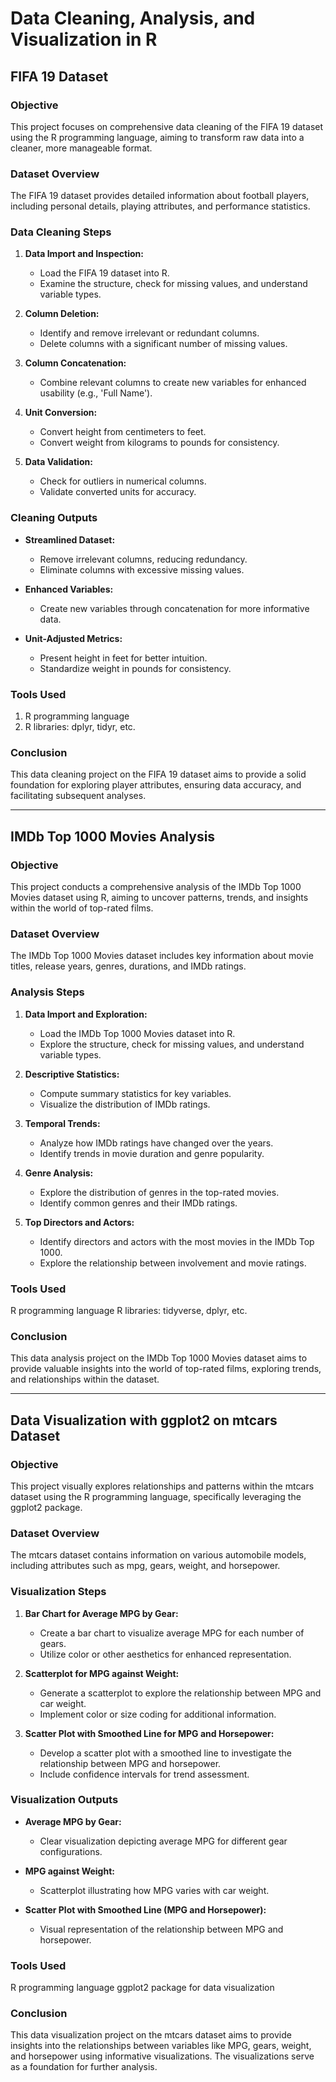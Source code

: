 # Data Cleaning, Analysis, and Visualization in R

## FIFA 19 Dataset

### Objective
This project focuses on comprehensive data cleaning of the FIFA 19 dataset using the R programming language, aiming to transform raw data into a cleaner, more manageable format.

### Dataset Overview
The FIFA 19 dataset provides detailed information about football players, including personal details, playing attributes, and performance statistics.

### Data Cleaning Steps

1. **Data Import and Inspection:**
   - Load the FIFA 19 dataset into R.
   - Examine the structure, check for missing values, and understand variable types.

2. **Column Deletion:**
   - Identify and remove irrelevant or redundant columns.
   - Delete columns with a significant number of missing values.

3. **Column Concatenation:**
   - Combine relevant columns to create new variables for enhanced usability (e.g., 'Full Name').

4. **Unit Conversion:**
   - Convert height from centimeters to feet.
   - Convert weight from kilograms to pounds for consistency.

5. **Data Validation:**
   - Check for outliers in numerical columns.
   - Validate converted units for accuracy.

### Cleaning Outputs

- **Streamlined Dataset:**
  - Remove irrelevant columns, reducing redundancy.
  - Eliminate columns with excessive missing values.

- **Enhanced Variables:**
  - Create new variables through concatenation for more informative data.

- **Unit-Adjusted Metrics:**
  - Present height in feet for better intuition.
  - Standardize weight in pounds for consistency.

### Tools Used
1. R programming language
2. R libraries: dplyr, tidyr, etc.

### Conclusion
This data cleaning project on the FIFA 19 dataset aims to provide a solid foundation for exploring player attributes, ensuring data accuracy, and facilitating subsequent analyses.

---

## IMDb Top 1000 Movies Analysis

### Objective
This project conducts a comprehensive analysis of the IMDb Top 1000 Movies dataset using R, aiming to uncover patterns, trends, and insights within the world of top-rated films.

### Dataset Overview
The IMDb Top 1000 Movies dataset includes key information about movie titles, release years, genres, durations, and IMDb ratings.

### Analysis Steps

1. **Data Import and Exploration:**
   - Load the IMDb Top 1000 Movies dataset into R.
   - Explore the structure, check for missing values, and understand variable types.

2. **Descriptive Statistics:**
   - Compute summary statistics for key variables.
   - Visualize the distribution of IMDb ratings.

3. **Temporal Trends:**
   - Analyze how IMDb ratings have changed over the years.
   - Identify trends in movie duration and genre popularity.

4. **Genre Analysis:**
   - Explore the distribution of genres in the top-rated movies.
   - Identify common genres and their IMDb ratings.

5. **Top Directors and Actors:**
   - Identify directors and actors with the most movies in the IMDb Top 1000.
   - Explore the relationship between involvement and movie ratings.

### Tools Used
R programming language
R libraries: tidyverse, dplyr, etc.

### Conclusion
This data analysis project on the IMDb Top 1000 Movies dataset aims to provide valuable insights into the world of top-rated films, exploring trends, and relationships within the dataset.

---

## Data Visualization with ggplot2 on mtcars Dataset

### Objective
This project visually explores relationships and patterns within the mtcars dataset using the R programming language, specifically leveraging the ggplot2 package.

### Dataset Overview
The mtcars dataset contains information on various automobile models, including attributes such as mpg, gears, weight, and horsepower.

### Visualization Steps

1. **Bar Chart for Average MPG by Gear:**
   - Create a bar chart to visualize average MPG for each number of gears.
   - Utilize color or other aesthetics for enhanced representation.

2. **Scatterplot for MPG against Weight:**
   - Generate a scatterplot to explore the relationship between MPG and car weight.
   - Implement color or size coding for additional information.

3. **Scatter Plot with Smoothed Line for MPG and Horsepower:**
   - Develop a scatter plot with a smoothed line to investigate the relationship between MPG and horsepower.
   - Include confidence intervals for trend assessment.

### Visualization Outputs

- **Average MPG by Gear:**
  - Clear visualization depicting average MPG for different gear configurations.

- **MPG against Weight:**
  - Scatterplot illustrating how MPG varies with car weight.

- **Scatter Plot with Smoothed Line (MPG and Horsepower):**
  - Visual representation of the relationship between MPG and horsepower.

### Tools Used
R programming language
ggplot2 package for data visualization

### Conclusion
This data visualization project on the mtcars dataset aims to provide insights into the relationships between variables like MPG, gears, weight, and horsepower using informative visualizations. The visualizations serve as a foundation for further analysis.
